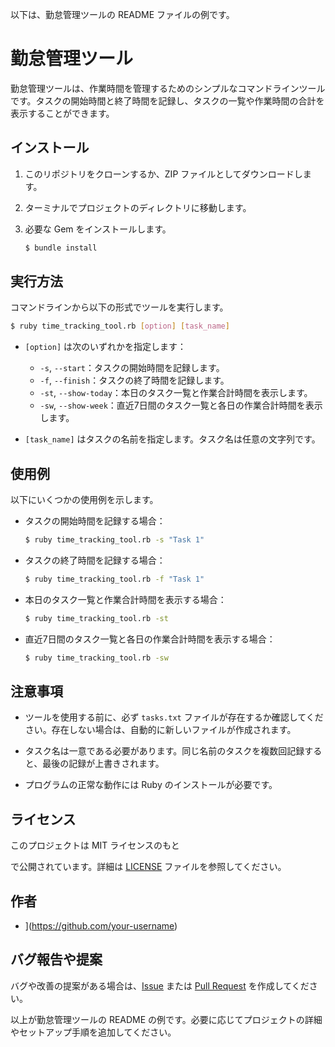 以下は、勤怠管理ツールの README ファイルの例です。

# 勤怠管理ツール

勤怠管理ツールは、作業時間を管理するためのシンプルなコマンドラインツールです。タスクの開始時間と終了時間を記録し、タスクの一覧や作業時間の合計を表示することができます。

## インストール

1. このリポジトリをクローンするか、ZIP ファイルとしてダウンロードします。

2. ターミナルでプロジェクトのディレクトリに移動します。

3. 必要な Gem をインストールします。

   ```bash
   $ bundle install
   ```

## 実行方法

コマンドラインから以下の形式でツールを実行します。

```bash
$ ruby time_tracking_tool.rb [option] [task_name]
```

- `[option]` は次のいずれかを指定します：

  - `-s`, `--start`：タスクの開始時間を記録します。
  - `-f`, `--finish`：タスクの終了時間を記録します。
  - `-st`, `--show-today`：本日のタスク一覧と作業合計時間を表示します。
  - `-sw`, `--show-week`：直近7日間のタスク一覧と各日の作業合計時間を表示します。

- `[task_name]` はタスクの名前を指定します。タスク名は任意の文字列です。

## 使用例

以下にいくつかの使用例を示します。

- タスクの開始時間を記録する場合：

  ```bash
  $ ruby time_tracking_tool.rb -s "Task 1"
  ```

- タスクの終了時間を記録する場合：

  ```bash
  $ ruby time_tracking_tool.rb -f "Task 1"
  ```

- 本日のタスク一覧と作業合計時間を表示する場合：

  ```bash
  $ ruby time_tracking_tool.rb -st
  ```

- 直近7日間のタスク一覧と各日の作業合計時間を表示する場合：

  ```bash
  $ ruby time_tracking_tool.rb -sw
  ```

## 注意事項

- ツールを使用する前に、必ず `tasks.txt` ファイルが存在するか確認してください。存在しない場合は、自動的に新しいファイルが作成されます。

- タスク名は一意である必要があります。同じ名前のタスクを複数回記録すると、最後の記録が上書きされます。

- プログラムの正常な動作には Ruby のインストールが必要です。

## ライセンス

このプロジェクトは MIT ライセンスのもと

で公開されています。詳細は [LICENSE](LICENSE) ファイルを参照してください。

## 作者

- ](https://github.com/your-username)

## バグ報告や提案

バグや改善の提案がある場合は、[Issue](https://github.com/your-username/time-tracking-tool/issues) または [Pull Request](https://github.com/your-username/time-tracking-tool/pulls) を作成してください。

以上が勤怠管理ツールの README の例です。必要に応じてプロジェクトの詳細やセットアップ手順を追加してください。
